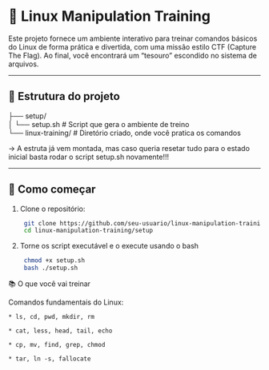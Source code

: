 

# 🐧 Linux Manipulation Training

Este projeto fornece um ambiente interativo para treinar comandos básicos do Linux de forma prática e divertida, com uma missão estilo CTF (Capture The Flag). Ao final, você encontrará um “tesouro” escondido no sistema de arquivos.

---

## 📁 Estrutura do projeto

├── setup/  
│ └── setup.sh # Script que gera o ambiente de treino
<br>
└── linux-training/ # Diretório criado, onde você pratica os comandos

-> A estruta já vem montada, mas caso queria resetar tudo para o estado inicial basta rodar o script setup.sh novamente!!!

---

## 🚀 Como começar

1. Clone o repositório:

   ```bash
   	git clone https://github.com/seu-usuario/linux-manipulation-training.git
	cd linux-manipulation-training/setup
   ```
2. Torne os script executável e o execute usando o bash
   ```bash
	chmod +x setup.sh
	bash ./setup.sh
   ```

📚 O que você vai treinar

Comandos fundamentais do Linux:

    * ls, cd, pwd, mkdir, rm

    * cat, less, head, tail, echo

    * cp, mv, find, grep, chmod

    * tar, ln -s, fallocate

